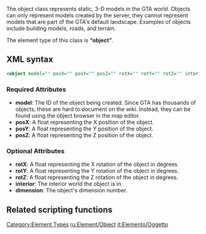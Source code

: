 The object class represents static, 3-D models in the GTA world. Objects can only represent models created by the server, they cannot represent models that are part of the GTA's default landscape. Examples of objects include building models, roads, and terrain.

The element type of this class is **“object”**.

XML syntax
----------

``` xml
<object model="" posX="" posY="" posZ="" rotX="" rotY="" rotZ="" interior="" dimension="" scale="" collisions="" alpha="" frozen="" />
```

### Required Attributes

-   **model**: The ID of the object being created. Since GTA has thousands of objects, these are hard to document on the wiki. Instead, they can be found using the object browser in the map editor.
-   **posX**: A float representing the X position of the object.
-   **posY**: A float representing the Y position of the object.
-   **posZ**: A float representing the Z position of the object.

### Optional Attributes

-   **rotX**: A float representing the X rotation of the object in degrees.
-   **rotY**: A float representing the Y rotation of the object in degrees.
-   **rotZ**: A float representing the Z rotation of the object in degrees.
-   **interior**: The interior world the object is in.
-   **dimension**: The object's dimension number.

Related scripting functions
---------------------------

[Category:Element Types](/Category:Element_Types.md "wikilink") [ru:Element/Object](/ru:Element/Object.md "wikilink") [it:Elemento/Oggetto](/it:Elemento/Oggetto.md "wikilink")
